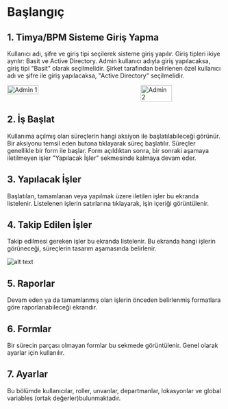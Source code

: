 # Başlangıç

## 1. Timya/BPM Sisteme Giriş Yapma

Kullanıcı adı, şifre ve giriş tipi seçilerek sisteme giriş yapılır. Giriş tipleri ikiye ayrılır: Basit ve Active Directory. Admin kullanıcı adıyla giriş yapılacaksa, giriş tipi "Basit" olarak seçilmelidir. Şirket tarafından belirlenen özel kullanıcı adı ve şifre ile giriş yapılacaksa, "Active Directory" seçilmelidir.

<div style="display: flex; justify-content: space-between;">
    <img src="/TimyaBPM-Documents/adminn.png" alt="Admin 1" style="width: 38%;">
    <img src="/TimyaBPM-Documents/admin2.png" alt="Admin 2" style="width: 38%;">
</div>

## 2. İş Başlat
Kullanıma açılmış olan süreçlerin hangi aksiyon ile başlatılabileceği görünür. Bir aksiyonu temsil eden butona tıklayarak süreç başlatılır. Süreçler genellikle bir form ile başlar. Form açıldıktan sonra, bir sonraki aşamaya iletilmeyen işler "Yapılacak İşler" sekmesinde kalmaya devam eder.


## 3. Yapılacak İşler
Başlatılan, tamamlanan veya yapılmak üzere iletilen işler bu ekranda listelenir. Listelenen işlerin satırlarına tıklayarak, işin içeriği görüntülenir.




## 4. Takip Edilen İşler

Takip edilmesi gereken işler bu ekranda listelenir. Bu ekranda hangi işlerin görüneceği, süreçlerin tasarım aşamasında belirlenir.


![alt text](/TimyaBPM-Documents/images/image-3.png)

## 5. Raporlar
Devam eden ya da tamamlanmış olan işlerin önceden belirlenmiş formatlara göre raporlanabileceği ekrandır.

## 6. Formlar
Bir sürecin parçası olmayan formlar bu sekmede görüntülenir. Genel olarak ayarlar için kullanılır.

 ## 7. Ayarlar

 Bu bölümde kullanıcılar, roller, unvanlar, departmanlar, lokasyonlar ve global variables (ortak değerler)bulunmaktadır. 
